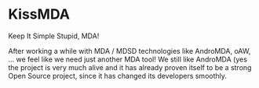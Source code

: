 KissMDA
=======

Keep It Simple Stupid, MDA!

After working a while with MDA / MDSD technologies like AndroMDA, oAW, ... we feel like we need just another MDA tool!
We still like AndroMDA (yes the project is very much alive and it has already proven itself to be a strong Open Source 
project, since it has changed its developers smoothly.